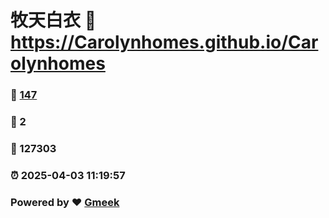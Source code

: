 # 牧天白衣 :link: https://Carolynhomes.github.io/Carolynhomes 
### :page_facing_up: [147](https://Carolynhomes.github.io/Carolynhomes/tag.html) 
### :speech_balloon: 2 
### :hibiscus: 127303 
### :alarm_clock: 2025-04-03 11:19:57 
### Powered by :heart: [Gmeek](https://github.com/Meekdai/Gmeek)
